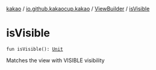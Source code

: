 [kakao](../../index.md) / [io.github.kakaocup.kakao](../index.md) / [ViewBuilder](index.md) / [isVisible](./is-visible.md)

# isVisible

`fun isVisible(): `[`Unit`](https://kotlinlang.org/api/latest/jvm/stdlib/kotlin/-unit/index.html)

Matches the view with VISIBLE visibility

